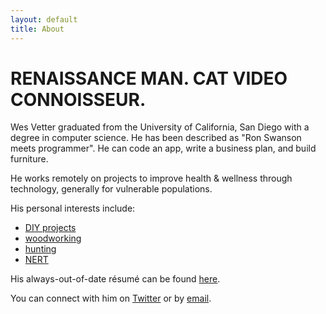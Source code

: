 ```yaml
---
layout: default
title: About
---
```


# RENAISSANCE MAN. CAT VIDEO CONNOISSEUR.

Wes Vetter graduated from the University of California, San Diego with a degree
in computer science. He has been described as "Ron Swanson meets programmer".
He can code an app, write a business plan, and build furniture.

He works remotely on projects to improve health & wellness through technology,
generally for vulnerable populations.

His personal interests include:

*   [DIY projects][bar-cart]
*   [woodworking][tri-shelves]
*   [hunting][bha-www]
*   [NERT][nert-home]

His always-out-of-date résumé can be found [here](/resume).

You can connect with him on [Twitter][twitter] or by [email][gmail].

[bha-www]:     https://www.backcountryhunters.org/
[bar-cart]:    https://twitter.com/WesVetter/status/1082371208945971202/photo/1
[gmail]:       mailto:wesvetter+io@gmail.com
[nert-home]:   https://sf-fire.org/neighborhood-emergency-response-team-nert
[tri-shelves]: https://twitter.com/WesVetter/status/742061295680114688
[twitter]:     http://twitter.com/wesvetter

